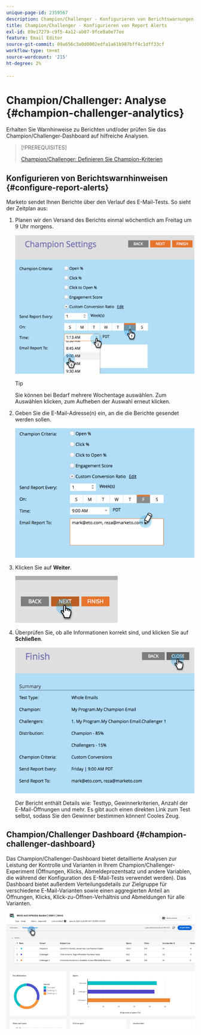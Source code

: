 ```yaml
---
unique-page-id: 2359567
description: Champion/Challenger - Konfigurieren von Berichtswarnungen - Marketo-Dokumente - Produktdokumentation
title: Champion/Challenger - Konfigurieren von Report Alerts
exl-id: 09e17279-c9f5-4a12-ab07-9fce8a0e77ee
feature: Email Editor
source-git-commit: 09a656c3a0d0002edfa1a61b987bff4c1dff33cf
workflow-type: tm+mt
source-wordcount: '215'
ht-degree: 2%

---
```


# Champion/Challenger: Analyse {#champion-challenger-analytics}

Erhalten Sie Warnhinweise zu Berichten und/oder prüfen Sie das Champion/Challenger-Dashboard auf hilfreiche Analysen.

>[!PREREQUISITES]
>
>[Champion/Challenger: Definieren Sie Champion-Kriterien](/help/marketo/product-docs/email-marketing/general/functions-in-the-editor/email-tests-champion-challenger/champion-challenger-define-champion-criteria.md)

## Konfigurieren von Berichtswarnhinweisen {#configure-report-alerts}

Marketo sendet Ihnen Berichte über den Verlauf des E-Mail-Tests. So sieht der Zeitplan aus:

1. Planen wir den Versand des Berichts einmal wöchentlich am Freitag um 9 Uhr morgens.

   ![](assets/champion-challenger-analytics-1.png)

   >[!TIP]
   >
   >Sie können bei Bedarf mehrere Wochentage auswählen. Zum Auswählen klicken, zum Aufheben der Auswahl erneut klicken.

1. Geben Sie die E-Mail-Adresse(n) ein, an die die Berichte gesendet werden sollen.

   ![](assets/champion-challenger-analytics-2.png)

1. Klicken Sie auf **Weiter**.

   ![](assets/champion-challenger-analytics-3.png)

1. Überprüfen Sie, ob alle Informationen korrekt sind, und klicken Sie auf **Schließen**.

   ![](assets/champion-challenger-analytics-4.png)

   Der Bericht enthält Details wie: Testtyp, Gewinnerkriterien, Anzahl der E-Mail-Öffnungen und mehr. Es gibt auch einen direkten Link zum Test selbst, sodass Sie den Gewinner bestimmen können! Cooles Zeug.

## Champion/Challenger Dashboard {#champion-challenger-dashboard}

Das Champion/Challenger-Dashboard bietet detaillierte Analysen zur Leistung der Kontrolle und Varianten in Ihrem Champion/Challenger-Experiment (Öffnungen, Klicks, Abmeldeprozentsatz und andere Variablen, die während der Konfiguration des E-Mail-Tests verwendet werden). Das Dashboard bietet außerdem Verteilungsdetails zur Zielgruppe für verschiedene E-Mail-Varianten sowie einen aggregierten Anteil an Öffnungen, Klicks, Klick-zu-Öffnen-Verhältnis und Abmeldungen für alle Varianten.

![](assets/champion-challenger-analytics-5.png)
